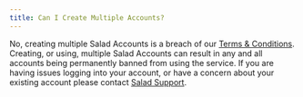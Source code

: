 ```yaml
---
title: Can I Create Multiple Accounts?
---
```


No, creating multiple Salad Accounts is a breach of our
[Terms &amp; Conditions](https://salad.com/terms-and-conditions). Creating, or using, multiple Salad Accounts can result
in any and all accounts being permanently banned from using the service. If you are having issues logging into your
account, or have a concern about your existing account please contact
[Salad Support](/docs/Guides/Your-PC/216-how-to-create-a-support-ticket).
